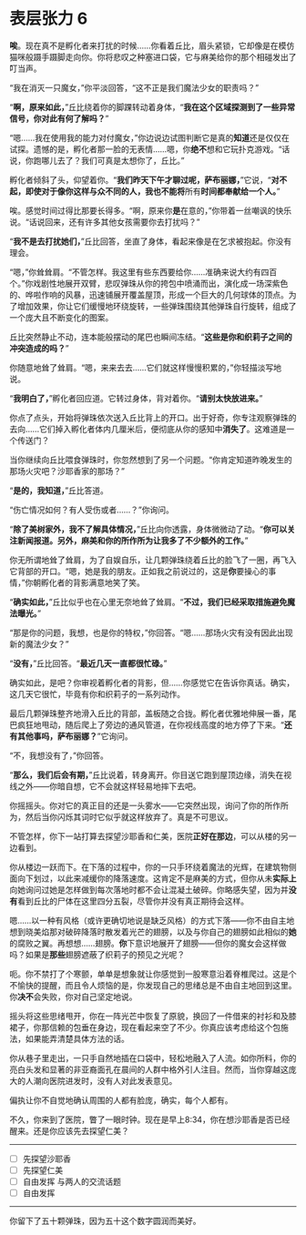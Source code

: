 # 表层张力 6

**唉**。现在真不是孵化者来打扰的时候……你看着丘比，眉头紧锁，它却像是在模仿猫咪般蹑手蹑脚走向你。你将悲叹之种塞进口袋，它与麻美给你的那个相碰发出了叮当声。

“我在消灭一只魔女，”你平淡回答，“这不正是我们魔法少女的职责吗？”

“**啊，原来如此，**”丘比绕着你的脚踝转动着身体，“**我在这个区域探测到了一些异常信号，你对此有何了解吗？**”

“嗯……我在使用我的能力对付魔女，”你边说边试图判断它是真的**知道**还是仅仅在试探。遗憾的是，孵化者那一脸的无表情……嗯，你**绝不**想和它玩扑克游戏。“话说，你跑哪儿去了？我们可真是太想你了，丘比。”

孵化者倾斜了头，仰望着你。“**我们昨天下午才聊过呢，萨布丽娜，**”它说，“**对不起，即使对于像你这样与众不同的人，我也不能将**所有**时间都奉献给一个人。**”

唉。感觉时间过得比那要长得多。“啊，原来你**是**在意的，”你带着一丝嘲讽的快乐说。“话说回来，还有许多其他女孩需要你去打扰吗？”

“**我不是去打扰她们，**”丘比回答，坐直了身体，看起来像是在乞求被抱起。你没有理会。

“嗯，”你耸耸肩。“不管怎样。我这里有些东西要给你……准确来说大约有四百个。”你戏剧性地展开双臂，悲叹弹珠从你的挎包中喷涌而出，演化成一场深紫色的、哗啦作响的风暴，迅速铺展开覆盖屋顶，形成一个巨大的几何球体的顶点。为了增加效果，你让它们缓慢地环绕旋转，一些弹珠围绕其他弹珠自行旋转，组成了一个庞大且不断变化的图案。

丘比突然静止不动，连本能般摆动的尾巴也瞬间冻结。“**这些是你和织莉子之间的冲突造成的吗？**”

你随意地耸了耸肩。“嗯，来来去去……它们就这样慢慢积累的，”你轻描淡写地说。

“**我明白了，**”孵化者回应道。它转过身体，背对着你。“**请别太快放进来。**”

你点了点头，开始将弹珠依次送入丘比背上的开口。出于好奇，你专注观察弹珠的去向……它们掉入孵化者体内几厘米后，便彻底从你的感知中**消失了**。这难道是一个传送门？

当你继续向丘比喂食弹珠时，你忽然想到了另一个问题。“你肯定知道昨晚发生的那场火灾吧？沙耶香家的那场？”

“**是的，我知道，**”丘比答道。

“伤亡情况如何？有人受伤或者……？”你询问。

“**除了美树家外，我不了解具体情况，**”丘比向你透露，身体微微动了动。“**你可以关注新闻报道。另外，麻美和你的所作所为让我多了不少额外的工作。**”

你无所谓地耸了耸肩，为了自娱自乐，让几颗弹珠绕着丘比的脸飞了一圈，再飞入它背部的开口。“嗯，她是我的朋友。正如我之前说过的，这是**你**要操心的事情，”你朝孵化者的背影满意地笑了笑。

“**确实如此，**”丘比似乎也在心里无奈地耸了耸肩。“**不过，我们已经采取措施避免魔法曝光。**”

“那是你的问题，我想，也是你的特权，”你回答。“嗯……那场火灾有没有因此出现新的魔法少女？”

“**没有，**”丘比回答。“**最近几天一直都很忙碌。**”

确实如此，是吧？你审视着孵化者的背影，但……你感觉它在告诉你真话。确实，这几天它很忙，毕竟有你和织莉子的一系列动作。

最后几颗弹珠整齐地滑入丘比的背部，盖板随之合拢。孵化者优雅地伸展一番，尾巴疯狂地甩动，随后爬上了旁边的通风管道，在你视线高度的地方停了下来。“**还有其他事吗，萨布丽娜？**”它询问。

“不，我想没有了，”你回答。

“**那么，我们后会有期，**”丘比说着，转身离开。你目送它跑到屋顶边缘，消失在视线之外——你暗自想，它不会就这样轻易地摔下去吧。

你摇摇头。你对它的真正目的还是一头雾水——它突然出现，询问了你的所作所为，然后当你闪烁其词时它似乎就这样放弃了。真是不可思议。

不管怎样，你下一站打算去探望沙耶香和仁美，医院**正好在那边**，可以从楼的另一边看到。

你从楼边一跃而下。在下落的过程中，你的一只手环绕着魔法的光辉，在建筑物侧面向下划过，以此来减缓你的降落速度。这肯定不是麻美的方式，但你从未**实际上**向她询问过她是怎样做到每次落地时都不会让混凝土破碎。你略感失望，因为并**没有**看到丘比的尸体在这里四分五裂，尽管你并没有真正期待会这样。

嗯……以一种有风格（或许更确切地说是缺乏风格）的方式下落——你不由自主地想到晓美焰那对破碎降落时散发着光芒的翅膀，以及与你自己的翅膀如此相似的**她**的腐败之翼。再想想……翅膀。**你**下意识地展开了翅膀——但你的魔女会这样做吗？如果是**那些**翅膀遮蔽了织莉子的预见之光呢？

呃。你不禁打了个寒颤，单单是想象就让你感觉到一股寒意沿着脊椎爬过。这是个不愉快的提醒，而且令人烦恼的是，你发现自己的思绪总是不由自主地回到这里。你**决不**会失败，你对自己坚定地说。

摇头将这些思绪甩开，你在一阵光芒中恢复了原貌，换回了一件借来的衬衫和及膝裙子，你那信赖的包垂在身边，现在看起来空了不少。你真应该考虑给这个包施法，如果能弄清楚具体方法的话。

你从巷子里走出，一只手自然地插在口袋中，轻松地融入了人流。如你所料，你的亮白头发和显著的非亚裔面孔在晨间的人群中格外引人注目。然而，当你穿越这庞大的人潮向医院进发时，没有人对此发表意见。

偏执让你不自觉地确认周围的人都有脸庞，确实，每个人都有。

不久，你来到了医院，瞥了一眼时钟。现在是早上8:34，你在想沙耶香是否已经醒来。还是你应该先去探望仁美？

---

- [ ] 先探望沙耶香
- [ ] 先探望仁美
- [ ] 自由发挥 与两人的交流话题
- [ ] 自由发挥

---

你留下了五十颗弹珠，因为五十这个数字圆润而美好。
